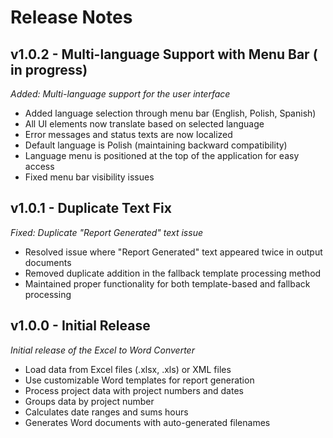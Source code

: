# Release Notes

## v1.0.2 - Multi-language Support with Menu Bar ( in progress)
*Added: Multi-language support for the user interface*
- Added language selection through menu bar (English, Polish, Spanish)
- All UI elements now translate based on selected language
- Error messages and status texts are now localized
- Default language is Polish (maintaining backward compatibility)
- Language menu is positioned at the top of the application for easy access
- Fixed menu bar visibility issues

## v1.0.1 - Duplicate Text Fix
*Fixed: Duplicate "Report Generated" text issue*
- Resolved issue where "Report Generated" text appeared twice in output documents
- Removed duplicate addition in the fallback template processing method
- Maintained proper functionality for both template-based and fallback processing

## v1.0.0 - Initial Release
*Initial release of the Excel to Word Converter*
- Load data from Excel files (.xlsx, .xls) or XML files
- Use customizable Word templates for report generation
- Process project data with project numbers and dates
- Groups data by project number
- Calculates date ranges and sums hours
- Generates Word documents with auto-generated filenames

